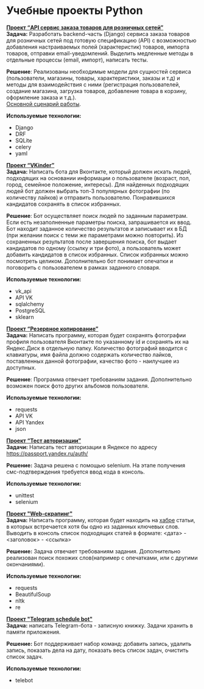 # Учебные проекты Python

[**Проект “API cервис заказа товаров для розничных сетей”**](https://github.com/headsoft-mikhail/portfolio/tree/master/Python/netology_graduation)  
**Задача:** Разработать backend-часть (Django) сервиса заказа товаров для розничных сетей под готовую спецификацию (API) с возможностью добавления настраиваемых полей (характеристик) товаров, импорта товаров, отправки email-уведомлений. Выделить медленные методы в отдельные процессы (email, импорт), написать тесты.  
  
**Решение**: Реализованы необходимые модели для сущностей сервиса (пользователи, магазины, товары, характеристики, заказы и т.д) и методы для  взаимодействия с ними (регистрация пользователей, создание магазина, загрузка товаров, добавление товара в корзину, оформление заказа и т.д.).  
[Основной сценарий работы](https://github.com/headsoft-mikhail/portfolio/tree/master/Python/netology_graduation#%D0%BE%D1%81%D0%BD%D0%BE%D0%B2%D0%BD%D0%BE%D0%B9-%D1%81%D1%86%D0%B5%D0%BD%D0%B0%D1%80%D0%B8%D0%B9-%D1%80%D0%B0%D0%B1%D0%BE%D1%82%D1%8B). 
  
**Используемые технологии:** 
- Django 
- DRF
- SQLite
- celery
- yaml

[**Проект “VKinder”**](https://github.com/headsoft-mikhail/portfolio/tree/master/Python/netology_adpy_qualification)  
**Задача:** Написать бота для Вконтакте, который должен искать людей, подходящих на основании информации о пользователе (возраст, пол, город, семейное положение, интересы). Для  найденных подходящих людей бот должен выбрать топ-3 популярных фотографии (по количеству лайков) и отправить пользователю. Понравившихся кандидатов сохранять в список избранных.  
  
**Решение**: Бот осуществляет поиск людей по заданным параметрам. Если есть незаполненные параметры поиска, запрашивается их ввод. Бот находит заданное количество результатов и записывает их в БД (при желании поиск с теми же параметрами можно повторить). Из сохраненных результатов после завершения поиска, бот выдает кандидатов по одному (ссылку и три фото), а пользователь может добавить кандидатов в список избранных. Список избранных можно посмотреть целиком. Дополнительно бот понимает опечатки и поговорить с пользователем в рамках заданного словаря.    
  
**Используемые технологии:** 
- vk_api
- API VK
- sqlalchemy 
- PostgreSQL
- sklearn

[**Проект “Резервное копирование”**](https://github.com/headsoft-mikhail/portfolio/tree/master/Python/netology_python_beginner_qualifiction)  
**Задача:** Написать программу, которая будет сохранять фотографии профиля пользователя Вконтакте по указанному id и сохранять их на Яндекс.Диск в отдельную папку. Количество фотографий вводится с клавиатуры, имя файла должно содержать количество лайков, поставленных данной фотографии, качество фото - наилучшее из доступных.  
  
**Решение**: Программа отвечает требованиям задания. Дополнительно возможен поиск фото других альбомов пользователя.

**Используемые технологии:** 
- requests 
- API VK
- API Yandex 
- json

[**Проект “Тест авторизации”**](https://github.com/headsoft-mikhail/portfolio/tree/master/Python/test_ya_passport_login)  
**Задачи:** Написать тест авторизации в Яндексе по адресу https://passport.yandex.ru/auth/  
  
**Решение:** Задача решена с помощью selenium. На этапе получения смс-подтверждения требуется ввод кода в консоль.

**Используемые технологии:** 
- unittest
- selenium

[**Проект "Web-скрапинг"**](https://github.com/headsoft-mikhail/portfolio/tree/master/Python/web-scraping)  
**Задача:** Написать программу, которая будет находить на [хабре](https://habr.com/) статьи, в которых встречается хотя бы одно из заданных ключевых слов. Выводить в консоль список подходящих статей в формате: <дата> - <заголовок> - <ссылка>    
  
**Решение:** Задача отвечает требованиям задания. Дополнительно реализован поиск похожих слов(например с опечатками, или с другими окончаниями).
  
**Используемые технологии:** 
- requests 
- BeautifulSoup
- nltk
- re

[**Проект "Telegram schedule bot"**](https://github.com/headsoft-mikhail/portfolio/tree/master/Python/telegram_schedule_bot)  
**Задача:** написать Telegram-бота - записную книжку. Задачи хранить в памяти приложения.
  
**Решение:** Бот поддерживает набор команд: добавить запись, удалить запись, показать дела на дату, показать весь список задач, очистить список задач. 

**Используемые технологии:** 
- telebot
